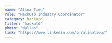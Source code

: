 ```yaml
---
name: "Alina Tieu"
role: "HackUTD Industry Coordinator"
category: hackutd
filter: "hackutd"
photo: "dallas"
link: "https://www.linkedin.com/in/alinatieu/"
---
```

